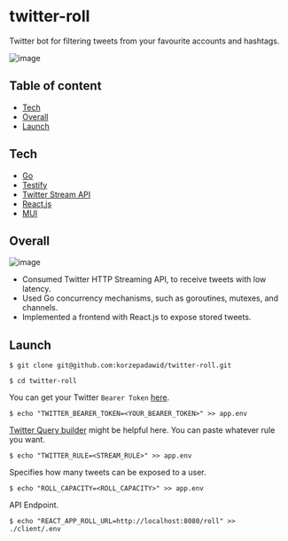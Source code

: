 # twitter-roll

Twitter bot for filtering tweets from your favourite accounts and hashtags.

![image](https://i.ibb.co/Px7z4Zy/icon.png)

## Table of content
- [Tech](#tech)
- [Overall](#Overall)
- [Launch](#launch)

## Tech
- [Go](https://go.dev/)
- [Testify](https://github.com/stretchr/testify)
- [Twitter Stream API](https://developer.twitter.com/en/docs/tutorials/stream-tweets-in-real-time)
- [React.js](https://reactjs.org/)
- [MUI](https://mui.com/)

## Overall

![image](https://i.ibb.co/6Xmtyt2/appss.png)
- Consumed Twitter HTTP Streaming API, to receive tweets with low latency.
- Used Go concurrency mechanisms, such as goroutines, mutexes, and channels.
- Implemented a frontend with React.js to expose stored tweets.
## Launch
```
$ git clone git@github.com:korzepadawid/twitter-roll.git
```

```
$ cd twitter-roll
```

You can get your Twitter `Bearer Token` [here](https://developer.twitter.com/en/portal/dashboard).

```
$ echo "TWITTER_BEARER_TOKEN=<YOUR_BEARER_TOKEN>" >> app.env 
```

[Twitter Query builder](https://developer.twitter.com/apitools/query?query=) might be helpful here. You can paste whatever rule you want. 

```
$ echo "TWITTER_RULE=<STREAM_RULE>" >> app.env 
```

Specifies how many tweets can be exposed to a user.

```
$ echo "ROLL_CAPACITY=<ROLL_CAPACITY>" >> app.env 
```

API Endpoint.

```
$ echo "REACT_APP_ROLL_URL=http://localhost:8080/roll" >> ./client/.env 
```


